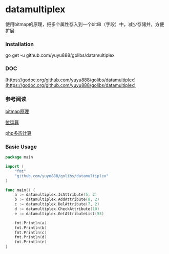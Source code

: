
# datamultiplex 

 使用bitmap的原理，把多个属性存入到一个bit串（字段）中，减少存储并，方便扩展

### Installation
go get -u  github.com/yuyu888/golibs/datamultiplex

### DOC

[https://godoc.org/github.com/yuyu888/golibs/datamultiplex](https://godoc.org/github.com/yuyu888/golibs/datamultiplex)

### 参考阅读

[bitmap原理](https://yuyu888.github.io/posts/2020/12/28/bitmap%E5%8E%9F%E7%90%86.html)

[位运算](https://yuyu888.github.io/posts/2020/12/31/%E4%BD%8D%E8%BF%90%E7%AE%97.html)

[php多态计算](https://yuyu888.github.io/posts/2020/12/22/php%E5%A4%9A%E6%80%81%E8%AE%A1%E7%AE%97.html)

### Basic Usage

````go
package main

import (
	"fmt"
	"github.com/yuyu888/golibs/datamultiplex"
)

func main() {
	a := datamultiplex.IsAttribute(5, 2)
	b := datamultiplex.AddAttribute(8, 2)
	c := datamultiplex.DelAttribute(7, 2)
	d := datamultiplex.CheckAttribute(10)
	e := datamultiplex.GetAttributeList(53)

	fmt.Println(a)
	fmt.Println(b)
	fmt.Println(c)
	fmt.Println(d)
	fmt.Println(e)
}
````
